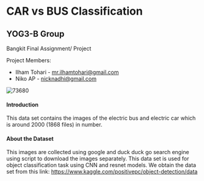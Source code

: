 # CAR vs BUS Classification


## YOG3-B Group
Bangkit Final Assignment/ Project

Project Members:

*   Ilham Tohari - mr.ilhamtohari@gmail.com
*   Niko AP - nicknadhi@gmail.com

![73680](https://cdn1.vectorstock.com/images/1000x1000/36/80/73680.jpg)


#### Introduction

This data set contains the images of the electric bus and electric car which is around 2000 (1868 files) in number.

#### About the Dataset
This images are collected using google and duck duck go search engine using script to download the images separately. This data set is used for object classification task using CNN and resnet models. We obtain the data set from this link: https://www.kaggle.com/positivepc/object-detection/data
